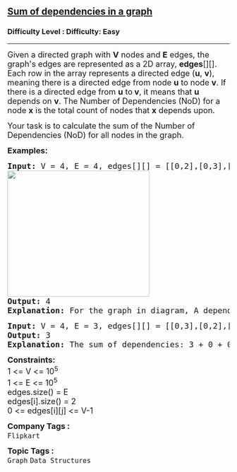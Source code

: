 <h2><a href="https://www.geeksforgeeks.org/problems/sum-of-dependencies-in-a-graph5311/1?page=1&company=Flipkart,Adobe&difficulty=Easy,Medium&status=unsolved&sortBy=accuracy">Sum of dependencies in a graph</a></h2><h3>Difficulty Level : Difficulty: Easy</h3><hr><div class="problems_problem_content__Xm_eO"><p><span style="font-size: 18px;">Given a directed graph with&nbsp;</span><span style="font-size: 18px;"><strong>V</strong> nodes and&nbsp;</span><span style="font-size: 18px;"><strong>E</strong> edges, the graph's edges are represented as a 2D array, <strong>edges</strong>[][]</span><span style="font-size: 18px;">. Each row in the array represents a directed edge </span><span style="font-size: 18px;">(<strong>u</strong>, <strong>v</strong>), meaning there is a directed edge from node </span><span style="font-size: 18px;"><strong>u</strong> to node </span><span style="font-size: 18px;"><strong>v</strong>. </span><span style="font-size: 18px;">If there is a directed edge from&nbsp;</span><span style="font-size: 18px;"><strong>u</strong> to<strong>&nbsp;</strong></span><span style="font-size: 18px;"><strong>v</strong>, it means that&nbsp;</span><span style="font-size: 18px;"><strong>u</strong> depends on&nbsp;</span><span style="font-size: 18px;"><strong>v</strong>. The Number of Dependencies (NoD) for a node&nbsp;</span><span style="font-size: 18px;"><strong>x</strong> is the total count of nodes that&nbsp;</span><span style="font-size: 18px;"><strong>x</strong> depends upon.</span></p>
<p><span style="font-size: 18px;">Your task is to calculate the sum of the Number of Dependencies (NoD) for all nodes in the graph.</span></p>
<p><span style="font-size: 18px;"><strong>Examples:</strong></span></p>
<pre><span style="font-size: 18px;"><strong>Input:</strong> V<strong> </strong>= 4, E<strong> </strong>= 4, edges[][] = [[0,2],[0,3],[1,3],[2,3]]</span>
<span style="font-size: 18px;"><img src="https://media.geeksforgeeks.org/img-practice/prod/addEditProblem/705732/Web/Other/blobid0_1733466066.png" width="322" height="285"></span>
<span style="font-size: 18px;"><strong>Output: </strong>4
<strong>Explanation: </strong>For the graph in diagram, A depends on C and D i.e. A's NoD is 2, </span><span style="font-size: 18px;">B depends on D i.e. B's NoD is 1, C depends on D i.e. D's NoD is 1 and D depends on none. Hence answer is 2 + 1 + 1 + 0 = 4.</span></pre>
<pre><span style="font-size: 18px;"><strong>Input:</strong> V<strong> </strong>= 4, E<strong> </strong>= 3, edges[][]<strong> </strong>= [[0,3],[0,2],[0,1]]
<strong>Output: </strong>3
<strong>Explanation: </strong>The sum of dependencies: 3 + 0 + 0 + 0 = 3.</span></pre>
<p><span style="font-size: 18px;"><strong>Constraints:</strong><br>1 &lt;= V &lt;= 10<sup>5<br></sup>1 &lt;= E &lt;= 10<sup>5<br></sup></span><span style="font-size: 18px;">edges.size() = E<br>edges[i].size() = 2<br>0 &lt;= edges[i][j] &lt;= V-1</span></p></div><p><span style=font-size:18px><strong>Company Tags : </strong><br><code>Flipkart</code>&nbsp;<br><p><span style=font-size:18px><strong>Topic Tags : </strong><br><code>Graph</code>&nbsp;<code>Data Structures</code>&nbsp;
